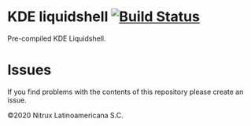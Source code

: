 # KDE liquidshell [![Build Status](https://travis-ci.org/Nitrux/liquidshell.svg?branch=master)](https://travis-ci.org/Nitrux/liquidshell)
Pre-compiled KDE Liquidshell.

# Issues
If you find problems with the contents of this repository please create an issue.

©2020 Nitrux Latinoamericana S.C.

